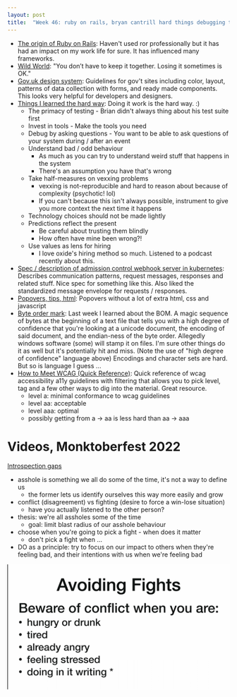 ```yaml
---
layout: post
title:  "Week 46: ruby on rails, bryan cantrill hard things debugging testing"
---
```


* [The origin of Ruby on Rails](https://world.hey.com/dhh/the-origin-of-ruby-on-rails-b3dab24e): Haven't used ror professionally but it has had an impact on my work life for sure. It has influenced many frameworks.
* [Wild World](https://www.tbray.org/ongoing/When/202x/2023/10/25/Wild-World): "You don’t have to keep it together. Losing it sometimes is OK."
* [Gov.uk design system](https://design-system.service.gov.uk/): Guidelines for gov't sites including color, layout, patterns of data collection with forms, and ready made components. This looks very helpful for developers and designers.
* [Things I learned the hard way](https://speakerdeck.com/bcantrill/things-i-learned-the-hard-way): Doing it work is the hard way. :)
  * The primacy of testing - Brian didn't always thing about his test suite first
  * Invest in tools - Make the tools you need
  * Debug by asking questions - You want to be able to ask questions of your system during / after an event
  * Understand bad / odd behaviour
    * As much as you can try to understand weird stuff that happens in the system
    * There's an assumption you have that's wrong
  * Take half-measures on vexxing problems
    * vexxing is not-reproducible and hard to reason about because of complexity (psychotic! lol)
    * If you can't because this isn't always possible, instrument to give you more context the next time it happens
  * Technology choices should not be made lightly
  * Predictions reflect the present
    * Be careful about trusting them blindly
    * How often have mine been wrong?!
  * Use values as lens for hiring
    * I love oxide's hiring method so much. Listened to a podcast recently about this.
* [Spec / description of admission control webhook server in kubernetes](https://kubernetes.io/docs/reference/access-authn-authz/extensible-admission-controllers/): Describes communication patterns, request messages, responses and related stuff. Nice spec for something like this. Also liked the standardized message envelope for requests / responses.
* [Popovers, tips, html](https://talks.hiddedevries.nl/cgQQjr#s7uU3yS): Popovers without a lot of extra html, css and javascript
* [Byte order mark](https://en.wikipedia.org/wiki/Byte_order_mark): Last week I learned about the BOM. A magic sequence of bytes at the beginning of a text file that tells you with a high degree of confidence that you're looking at a unicode document, the encoding of said document, and the endian-ness of the byte order. Allegedly windows software (some) will stamp it on files. I'm sure other things do it as well but it's potentially hit and miss. (Note the use of "high degree of confidence" language above) Encodings and character sets are hard. But so is language I guess ...
* [How to Meet WCAG (Quick Reference)](https://www.w3.org/WAI/WCAG22/quickref/): Quick reference of wcag accessibility a11y guidelines with filtering that allows you to pick level, tag and a few other ways to dig into the material. Great resource.
  * level a: minimal conformance to wcag guidelines
  * level aa: acceptable
  * level aaa: optimal
  * possibly getting from a -> aa is less hard than aa -> aaa

# Videos, Monktoberfest 2022

[Introspection gaps](https://www.youtube.com/watch?v=EaHs2tmiU9U)

* asshole is something we all do some of the time, it's not a way to define us
  * the former lets us identify ourselves this way more easily and grow
* conflict (disagreement) vs fighting (desire to force a win-lose situation)
  * have you actually listened to the other person?
* thesis: we're all assholes some of the time
  * goal: limit blast radius of our asshole behaviour
* choose when you're going to pick a fight - when does it matter
  * don't pick a fight when ...
* DO as a principle: try to focus on our impact to others when they're feeling bad, and their intentions with us when we're feeling bad 

![don't pick a fight when](/assets/2023/dont_pick_a_fight.png)